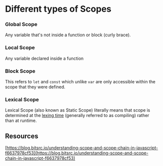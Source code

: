 # Different types of Scopes

### Global Scope

Any variable that's not inside a function or block \(curly brace\).

### Local Scope

Any variable declared inside a function

### Block Scope

This refers to `let` and `const` which unlike `var` are only accessible within the scope that they were defined.

### Lexical Scope

Lexical Scope \(also known as Static Scope\) literally means that scope is determined at the [lexing time](https://en.wikipedia.org/wiki/Lexical_analysis) \(generally referred to as compiling\) rather than at runtime.

## Resources

[https://blog.bitsrc.io/understanding-scope-and-scope-chain-in-javascript-f6637978cf53](https://blog.bitsrc.io/understanding-scope-and-scope-chain-in-javascript-f6637978cf53)

